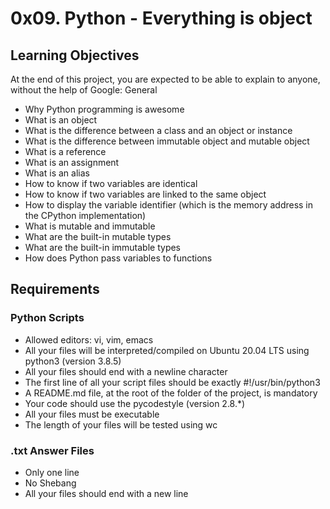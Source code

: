 # 0x09. Python - Everything is object

## Learning Objectives

At the end of this project, you are expected to be able to explain to anyone, without the help of Google:
General

   - Why Python programming is awesome
   - What is an object
   - What is the difference between a class and an object or instance
   - What is the difference between immutable object and mutable object
   - What is a reference
   - What is an assignment
   - What is an alias
   - How to know if two variables are identical
   - How to know if two variables are linked to the same object
   - How to display the variable identifier (which is the memory address in the CPython implementation)
   - What is mutable and immutable
   - What are the built-in mutable types
   - What are the built-in immutable types
   - How does Python pass variables to functions

## Requirements
### Python Scripts

   - Allowed editors: vi, vim, emacs
   - All your files will be interpreted/compiled on Ubuntu 20.04 LTS using python3 (version 3.8.5)
   - All your files should end with a newline character
   - The first line of all your script files should be exactly #!/usr/bin/python3
   - A README.md file, at the root of the folder of the project, is mandatory
   - Your code should use the pycodestyle (version 2.8.*)
   - All your files must be executable
   - The length of your files will be tested using wc

### .txt Answer Files

   - Only one line
   - No Shebang
   - All your files should end with a new line

